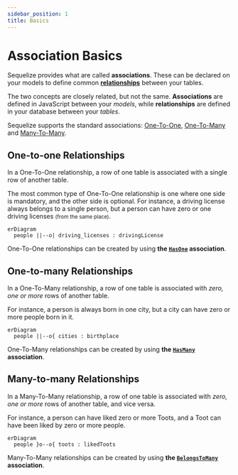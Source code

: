 ```yaml
---
sidebar_position: 1
title: Basics
---
```


# Association Basics

Sequelize provides what are called **associations**.
These can be declared on your models to define common [**relationships**](<https://en.wikipedia.org/wiki/Cardinality_(data_modeling)>) between your tables.

The two concepts are closely related, but not the same. **Associations** are defined in JavaScript between your _models_, while
**relationships** are defined in your database between your _tables_.

Sequelize supports the standard associations: [One-To-One](https://en.wikipedia.org/wiki/One-to-one_%28data_model%29), [One-To-Many](https://en.wikipedia.org/wiki/One-to-many_%28data_model%29) and [Many-To-Many](https://en.wikipedia.org/wiki/Many-to-many_%28data_model%29).

## One-to-one Relationships

In a One-To-One relationship, a row of one table is associated with a single row of another table.

The most common type of One-To-One relationship is one where one side is mandatory, and the other side is optional.
For instance, a driving license always belongs to a single person, but a person can have zero or one driving licenses <small>(from the same place)</small>.

```mermaid
erDiagram
  people ||--o| driving_licenses : drivingLicense
```

One-To-One relationships can be created by using **the [`HasOne`](./has-one.md) association**.

## One-to-many Relationships

In a One-To-Many relationship, a row of one table is associated with _zero, one or more_ rows of another table.

For instance, a person is always born in one city, but a city can have zero or more people born in it.

```mermaid
erDiagram
  people ||--o{ cities : birthplace
```

One-To-Many relationships can be created by using **the [`HasMany`](./has-many.md) association**.

## Many-to-many Relationships

In a Many-To-Many relationship, a row of one table is associated with _zero, one or more_ rows of another table, and vice versa.

For instance, a person can have liked zero or more Toots, and a Toot can have been liked by zero or more people.

```mermaid
erDiagram
  people }o--o{ toots : likedToots
```

Many-To-Many relationships can be created by using **the [`BelongsToMany`](./belongs-to-many.md) association**.
